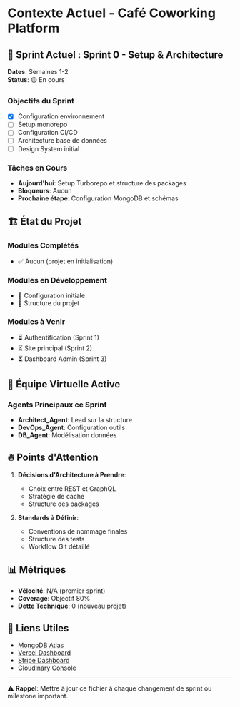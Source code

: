# Contexte Actuel - Café Coworking Platform

## 📅 Sprint Actuel : Sprint 0 - Setup & Architecture
**Dates**: Semaines 1-2  
**Status**: 🟡 En cours

### Objectifs du Sprint
- [x] Configuration environnement
- [ ] Setup monorepo
- [ ] Configuration CI/CD
- [ ] Architecture base de données
- [ ] Design System initial

### Tâches en Cours
- **Aujourd'hui**: Setup Turborepo et structure des packages
- **Bloqueurs**: Aucun
- **Prochaine étape**: Configuration MongoDB et schémas

## 🏗️ État du Projet

### Modules Complétés
- ✅ Aucun (projet en initialisation)

### Modules en Développement
- 🔄 Configuration initiale
- 🔄 Structure du projet

### Modules à Venir
- ⏳ Authentification (Sprint 1)
- ⏳ Site principal (Sprint 2)
- ⏳ Dashboard Admin (Sprint 3)

## 👥 Équipe Virtuelle Active

### Agents Principaux ce Sprint
- **Architect_Agent**: Lead sur la structure
- **DevOps_Agent**: Configuration outils
- **DB_Agent**: Modélisation données

## 🔥 Points d'Attention

1. **Décisions d'Architecture à Prendre**:
   - Choix entre REST et GraphQL
   - Stratégie de cache
   - Structure des packages

2. **Standards à Définir**:
   - Conventions de nommage finales
   - Structure des tests
   - Workflow Git détaillé

## 📊 Métriques

- **Vélocité**: N/A (premier sprint)
- **Coverage**: Objectif 80%
- **Dette Technique**: 0 (nouveau projet)

## 🔗 Liens Utiles

- [MongoDB Atlas](https://cloud.mongodb.com)
- [Vercel Dashboard](https://vercel.com)
- [Stripe Dashboard](https://dashboard.stripe.com)
- [Cloudinary Console](https://cloudinary.com/console)

---

⚠️ **Rappel**: Mettre à jour ce fichier à chaque changement de sprint ou milestone important.
